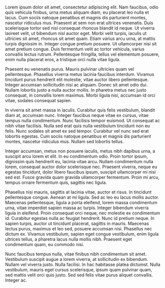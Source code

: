 Lorem ipsum dolor sit amet, consectetur adipiscing elit. Nam faucibus, odio quis vehicula finibus, urna metus aliquam diam, eu placerat leo nulla et lacus. Cum sociis natoque penatibus et magnis dis parturient montes, nascetur ridiculus mus. Praesent at sem non erat ultrices venenatis. Duis scelerisque tortor sed nisl consequat rhoncus blandit id neque. Ut viverra laoreet velit, ut bibendum nisl auctor eget. Morbi velit turpis, iaculis ut ultricies sit amet, rhoncus sit amet quam. Etiam varius arcu urna, at mattis turpis dignissim in. Integer congue pretium posuere. Ut ullamcorper nisi sit amet pretium congue. Duis fermentum velit ac tortor vehicula, varius convallis lectus rutrum. Pellentesque fringilla, tellus vel elementum posuere, enim nulla placerat eros, a tristique orci nulla vitae ligula.

Praesent eu venenatis purus. Mauris pulvinar ultricies quam vel pellentesque. Phasellus viverra metus lacinia faucibus interdum. Vivamus tincidunt purus hendrerit elit molestie, vitae auctor libero pellentesque. Integer accumsan sollicitudin nisi ac aliquam. Donec sit amet odio dui. Nullam lobortis justo a nulla auctor mollis. In pharetra metus nec justo consequat, in convallis lorem maximus. Morbi ligula nisi, accumsan id orci vitae, sodales consequat sapien.

In viverra sit amet massa in iaculis. Curabitur quis felis vestibulum, blandit diam at, accumsan nunc. Integer faucibus neque vitae ex cursus, vitae tempus nulla condimentum. Nunc facilisis tempor euismod. Ut consequat ac nibh vitae facilisis. Nulla sed erat quis nulla vestibulum tincidunt non eu felis. Nunc sodales sit amet ex sed tempor. Curabitur vel nunc sed erat lobortis egestas. Cum sociis natoque penatibus et magnis dis parturient montes, nascetur ridiculus mus. Nullam sed lobortis tellus.

Integer accumsan, metus non posuere iaculis, metus nibh dapibus urna, a suscipit arcu lorem et elit. In eu condimentum odio. Proin tortor ipsum, dignissim quis hendrerit eu, lacinia vitae arcu. Nullam condimentum nulla lorem, consequat auctor dolor scelerisque nec. Praesent viverra, neque eu egestas tincidunt, dolor libero faucibus ipsum, suscipit ullamcorper mi nisi sed est. Fusce gravida quam gravida ullamcorper fermentum. Proin mi arcu, tempus ornare fermentum quis, sagittis nec ligula.

Phasellus nisi mauris, sagittis at lacinia vitae, auctor et risus. In tincidunt pellentesque congue. Aenean at mi ligula. Sed ac leo eu lacus mollis auctor. Maecenas pellentesque, ligula a porta eleifend, lorem massa condimentum urna, vitae imperdiet sapien massa ac turpis. Integer bibendum viverra ligula in eleifend. Proin consequat orci neque, nec molestie ex condimentum id. Curabitur egestas nulla ac feugiat hendrerit. Nunc id pretium neque. In sapien turpis, auctor ut tincidunt placerat, sagittis in mauris. Maecenas lectus purus, maximus et leo sed, posuere accumsan nisi. Phasellus nec dictum ex. Vivamus vestibulum, sapien eget congue vestibulum, enim ligula ultrices tellus, a pharetra lacus nulla mollis nibh. Praesent eget condimentum quam, eu commodo nisi.

Nunc faucibus tempus nulla, vitae finibus nibh condimentum sit amet. Vestibulum suscipit augue a lorem viverra, at sollicitudin ex bibendum. Nullam vel viverra justo. Nulla facilisi. In hac habitasse platea dictumst. Nulla vestibulum, mauris eget cursus scelerisque, ipsum quam pulvinar quam, sed mattis velit orci quis justo. Sed sed felis vitae purus aliquet convallis. Integer ac.
